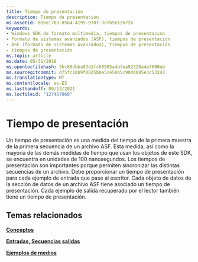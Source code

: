 ```yaml
---
title: Tiempo de presentación
description: Tiempo de presentación
ms.assetid: 856e1783-85b4-4195-970f-3d7b5612672b
keywords:
- Windows SDK de formato multimedia, tiempos de presentación
- Formato de sistemas avanzados (ASF), tiempos de presentación
- ASF (formato de sistemas avanzados), tiempos de presentación
- tiempos de presentación
ms.topic: article
ms.date: 05/31/2018
ms.openlocfilehash: 3bc88dbba93d1fc68905a4bfea92328a4ef600eb
ms.sourcegitcommit: d75fc10b9f0825bbe5ce5045c90d4045e3c53243
ms.translationtype: MT
ms.contentlocale: es-ES
ms.lasthandoff: 09/13/2021
ms.locfileid: "127467068"
---
```

# <a name="presentation-time"></a>Tiempo de presentación

Un tiempo de presentación es una medida del tiempo de la primera muestra de la primera secuencia de un archivo ASF. Esta medida, así como la mayoría de las demás medidas de tiempo que usan los objetos de este SDK, se encuentra en unidades de 100 nanosegundos. Los tiempos de presentación son importantes porque permiten sincronizar las distintas secuencias de un archivo. Debe proporcionar un tiempo de presentación para cada ejemplo de entrada que pase al escritor. Cada objeto de datos de la sección de datos de un archivo ASF tiene asociado un tiempo de presentación. Cada ejemplo de salida recuperado por el lector también tiene un tiempo de presentación.

## <a name="related-topics"></a>Temas relacionados

<dl> <dt>

[**Conceptos**](concepts.md)
</dt> <dt>

[**Entradas, Secuencias salidas**](inputs-streams-and-outputs.md)
</dt> <dt>

[**Ejemplos de medios**](media-samples.md)
</dt> </dl>

 

 




